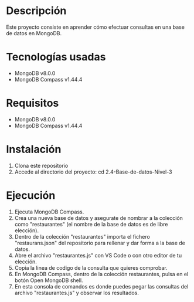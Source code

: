 # Descripción
Este proyecto consiste en aprender cómo efectuar consultas en una base de datos en MongoDB.

# Tecnologías usadas
- MongoDB v8.0.0
- MongoDB Compass v1.44.4

# Requisitos
- MongoDB v8.0.0
- MongoDB Compass v1.44.4

# Instalación
1. Clona este repositorio
2. Accede al directorio del proyecto: cd 2.4-Base-de-datos-Nivel-3

# Ejecución
1. Ejecuta MongoDB Compass.
2. Crea una nueva base de datos y asegurate de nombrar a la colección como "restaurantes" (el nombre de la base de datos es de libre elección).
3. Dentro de la colección "restaurantes" importa el fichero "restaurans.json" del repositorio para rellenar y dar forma a la base de datos.
4. Abre el archivo "restaurantes.js" con VS Code o con otro editor de tu elección.
5. Copia la linea de codigo de la consulta que quieres comprobar.
6. En MongoDB Compass, dentro de la colección restaurantes, pulsa en el botón Open MongoDB shell.
7. En esta consola de comandos es donde puedes pegar las consultas del archivo "restaurantes.js" y observar los resultados.

